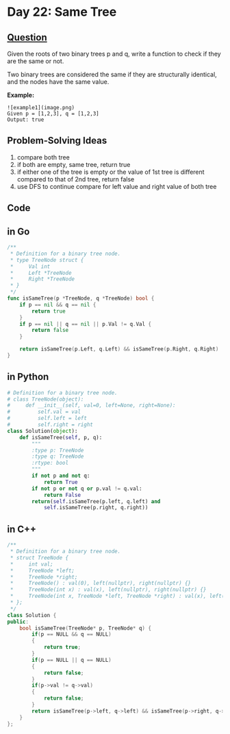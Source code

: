 # Day 22: Same Tree

## [Question](https://leetcode.com/problems/same-tree/description/)

Given the roots of two binary trees p and q, write a function to check if they are the same or not.

Two binary trees are considered the same if they are structurally identical, and the nodes have the same value.

**Example:**

```
![example1](image.png)
Given p = [1,2,3], q = [1,2,3]
Output: true
```

## Problem-Solving Ideas
1. compare both tree
2. if both are empty, same tree, return true
3. if either one of the tree is empty or the value of 1st tree is different compared to that of 2nd tree, return false
4. use DFS to continue compare for left value and right value of both tree


## Code
## in Go 

``` Go
/**
 * Definition for a binary tree node.
 * type TreeNode struct {
 *     Val int
 *     Left *TreeNode
 *     Right *TreeNode
 * }
 */
func isSameTree(p *TreeNode, q *TreeNode) bool {
    if p == nil && q == nil {
        return true
    }
    if p == nil || q == nil || p.Val != q.Val {
        return false
    }

    return isSameTree(p.Left, q.Left) && isSameTree(p.Right, q.Right)
}
```

## in Python
``` python
# Definition for a binary tree node.
# class TreeNode(object):
#     def __init__(self, val=0, left=None, right=None):
#         self.val = val
#         self.left = left
#         self.right = right
class Solution(object):
    def isSameTree(self, p, q):
        """
        :type p: TreeNode
        :type q: TreeNode
        :rtype: bool
        """
        if not p and not q:
            return True
        if not p or not q or p.val != q.val:
            return False
        return(self.isSameTree(p.left, q.left) and 
            self.isSameTree(p.right, q.right))
```

## in C++
``` C++
/**
 * Definition for a binary tree node.
 * struct TreeNode {
 *     int val;
 *     TreeNode *left;
 *     TreeNode *right;
 *     TreeNode() : val(0), left(nullptr), right(nullptr) {}
 *     TreeNode(int x) : val(x), left(nullptr), right(nullptr) {}
 *     TreeNode(int x, TreeNode *left, TreeNode *right) : val(x), left(left), right(right) {}
 * };
 */
class Solution {
public:
    bool isSameTree(TreeNode* p, TreeNode* q) {
        if(p == NULL && q == NULL)
        {
            return true;
        }
        if(p == NULL || q == NULL)
        {
            return false;
        }
        if(p->val != q->val)
        {
            return false;
        }
        return isSameTree(p->left, q->left) && isSameTree(p->right, q->right);
    }
};
```



